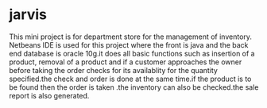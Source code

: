 # jarvis
This mini project is for department store for the management of inventory.
Netbeans IDE is used for this project where the front is java and the back end
database is oracle 10g.it does all basic functions such as insertion of a product,
removal of a product and if a customer approaches the owner before taking the order
checks for its availablity for the quantity specified.the check and order is done
at the same time.if the product is to be found then the order is taken .the inventory
can also be checked.the sale report is also generated.
